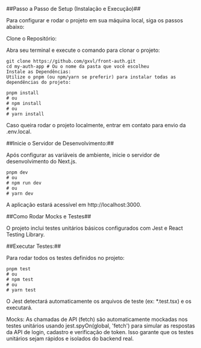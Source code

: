 ##Passo a Passo de Setup (Instalação e Execução)##

Para configurar e rodar o projeto em sua máquina local, siga os passos abaixo:

Clone o Repositório:

Abra seu terminal e execute o comando para clonar o projeto:

```
git clone https://github.com/gxvl/front-auth.git
cd my-auth-app # Ou o nome da pasta que você escolheu
Instale as Dependências:
Utilize o pnpm (ou npm/yarn se preferir) para instalar todas as dependências do projeto:
```

```
pnpm install
# ou
# npm install
# ou
# yarn install
```

Caso queira rodar o projeto localmente, entrar em contato para envio da .env.local.

##Inicie o Servidor de Desenvolvimento:##

Após configurar as variáveis de ambiente, inicie o servidor de desenvolvimento do Next.js.

```
pnpm dev
# ou
# npm run dev
# ou
# yarn dev
```

A aplicação estará acessível em http://localhost:3000.

##Como Rodar Mocks e Testes##

O projeto inclui testes unitários básicos configurados com Jest e React Testing Library.

##Executar Testes:##

Para rodar todos os testes definidos no projeto:

```
pnpm test
# ou
# npm test
# ou
# yarn test
```

O Jest detectará automaticamente os arquivos de teste (ex: *.test.tsx) e os executará.

Mocks:
As chamadas de API (fetch) são automaticamente mockadas nos testes unitários usando jest.spyOn(global, 'fetch') para simular as respostas da API de login, cadastro e verificação de token. Isso garante que os testes unitários sejam rápidos e isolados do backend real.